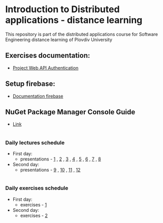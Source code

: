 # Introduction to Distributed applications - distance learning
This repository is part of the distributed applications course for Software Engineering distance learning of Plovdiv University



## Exercises documentation:
* [Project Web API Authentication](https://github.com/pkyurkchiev/distributed-applications-se-d/tree/master/documentations/project-authentication.md)


## Setup firebase:
* [Documentation firebase](https://github.com/pkyurkchiev/distributed-applications-se-d/tree/master/documentations/setup-firebase.md)


## NuGet Package Manager Console Guide
* [Link](https://github.com/pkyurkchiev/distributed-applications-se-d/tree/master/documentations/doc_2_nuget-console.md)


#
### Daily lectures schedule

* First day:
  * presentations - [1](https://github.com/pkyurkchiev/distributed-applications-se-d/tree/master/presentations/Lecture-01.pdf)
  , [2](https://github.com/pkyurkchiev/distributed-applications-se-d/tree/master/presentations/Lecture-02.pdf)
  , [3](https://github.com/pkyurkchiev/distributed-applications-se-d/tree/master/presentations/Lecture-03.pdf)
  , [4](https://github.com/pkyurkchiev/distributed-applications-se-d/tree/master/presentations/Lecture-04.pdf)
  , [5](https://github.com/pkyurkchiev/distributed-applications-se-d/tree/master/presentations/Lecture-05.pdf)
  , [6](https://github.com/pkyurkchiev/distributed-applications-se-d/tree/master/presentations/Lecture-06.pdf)
  , [7](https://github.com/pkyurkchiev/distributed-applications-se-d/tree/master/presentations/Lecture-07.pdf)
  , [8](https://github.com/pkyurkchiev/distributed-applications-se-d/tree/master/presentations/Lecture-08.pdf)
* Second day:
  * presentations - [9](https://github.com/pkyurkchiev/distributed-applications-se-d/tree/master/presentations/Lecture-09.pdf)
  , [10](https://github.com/pkyurkchiev/distributed-applications-se-d/tree/master/presentations/Lecture-10.pdf)
  , [11](https://github.com/pkyurkchiev/distributed-applications-se-d/tree/master/presentations/Lecture-11.pdf)
  , [12](https://github.com/pkyurkchiev/distributed-applications-se-d/tree/master/presentations/Lecture-12.pdf)
  
#
### Daily exercises schedule

* First day:
  * exercises - [1](https://github.com/pkyurkchiev/distributed-applications-se-d/tree/master/exercises/01)
* Second day:
  * exercises - [2](https://github.com/pkyurkchiev/distributed-applications-se-d/tree/master/exercises/02)
